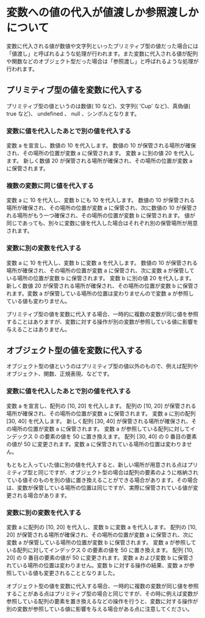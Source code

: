 # 変数への値の代入が値渡しか参照渡しかについて
変数に代入される値が数値や文字列といったプリミティブ型の値だった場合には「値渡し」と呼ばれるような処理が行われます。また変数に代入される値が配列や関数などのオブジェクト型だった場合は「参照渡し」と呼ばれるような処理が行われます。

## プリミティブ型の値を変数に代入する
プリミティブ型の値というのは数値( 10 など)、文字列( 'Cup' など)、真偽値( true など)、 undefined 、 null 、シンボルとなります。

### 変数に値を代入したあとで別の値を代入する
変数 a を宣言し、数値の 10 を代入します。
数値の 10 が保管される場所が確保され、その場所の位置が変数 a に保管されます。
変数 a に別の値 20 を代入します。
新しく数値 20 が保管される場所が確保され、その場所の位置が変数 a に保管されます。

### 複数の変数に同じ値を代入する
変数 a に 10 を代入し、変数 b にも 10 を代入します。
数値の 10 が保管される場所が確保され、その場所の位置が変数 a に保管され、次に数値の 10 が保管される場所がもう一つ確保され、その場所の位置が変数 b に保管されます。
値が同じであっても、別々に変数に値を代入した場合はそれぞれ別の保管場所が用意されます。

### 変数に別の変数を代入する
変数 a に 10 を代入し、変数 b に変数 a を代入します。
数値の 10 が保管される場所が確保され、その場所の位置が変数 a に保管され、次に変数 a が保管している場所の位置が変数 b に保管されます。
変数 b に別の値 20 を代入します。
新しく数値 20 が保管される場所が確保され、その場所の位置が変数 b に保管されます。変数 a が保管している場所の位置は変わりませんので変数 a が参照している値も変わりません。

プリミティブ型の値を変数に代入する場合、一時的に複数の変数が同じ値を参照することはありますが、変数に対する操作が別の変数が参照している値に影響を与えることはありません。

## オブジェクト型の値を変数に代入する
オブジェクト型の値というのはプリミティブ型の値以外のもので、例えば配列やオブジェクト、関数、正規表現、などです。

### 変数に値を代入したあとで別の値を代入する
変数 a を宣言し、配列の [10, 20] を代入します。
配列の [10, 20] が保管される場所が確保され、その場所の位置が変数 a に保管されます。
変数 a に別の配列 [30, 40] を代入します。
新しく配列 [30, 40] が保管される場所が確保され、その場所の位置が変数 a に保管されます。
変数 a が参照している配列に対してインデックス 0 の要素の値を 50 に置き換えます。
配列 [30, 40] の 0 番目の要素の値が 50 に変更されます。変数 a に保管されている場所の位置は変わりません。

もともと入っていた値に別の値を代入すると、新しい場所が用意される点はプリミティブ型と同じですが、オブジェクト型の場合は配列の要素のように格納されている値そのものを別の値に置き換えることができる場合があります。その場合は、変数が保管している場所の位置は同じですが、実際に保管されている値が変更される場合があります。

### 変数に別の変数を代入する
変数 a に配列の [10, 20] を代入し、変数 b に変数 a を代入します。
配列の [10, 20] が保管される場所が確保され、その場所の位置が変数 a に保管され、次に変数 a が保管している場所の位置が変数 b に保管されます。
変数 a が参照している配列に対してインデックス 0 の要素の値を 50 に置き換えます。
配列 [10, 20] の 0 番目の要素の値が 50 に変更されます。変数 a および変数 b に保管されている場所の位置は変わりません。変数 b に対する操作の結果、変数 a が参照している値も変更されることとなりました。

オブジェクト型の値を変数に代入する場合、一時的に複数の変数が同じ値を参照することがある点はプリミティブ型の場合と同じですが、その時に例えば変数が参照している配列の要素を置き換えるなどの操作を行うと、変数に対する操作が別の変数が参照している値に影響を与える場合がある点に注意してください。